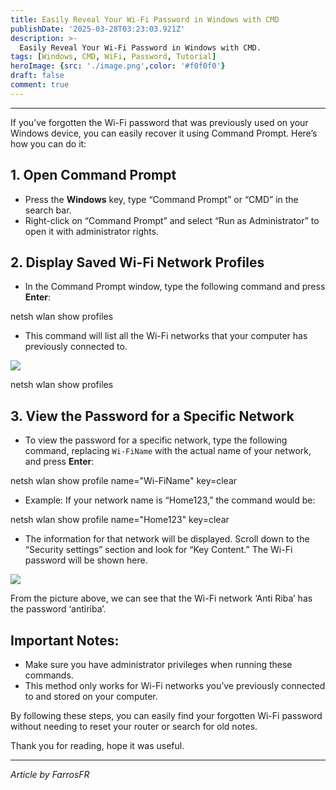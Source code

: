 ```yaml
---
title: Easily Reveal Your Wi-Fi Password in Windows with CMD
publishDate: '2025-03-28T03:23:03.921Z'
description: >-
  Easily Reveal Your Wi-Fi Password in Windows with CMD.
tags: [Windows, CMD, WiFi, Password, Tutorial]
heroImage: {src: './image.png',color: '#f0f0f0'}
draft: false
comment: true
---
```

* * *

If you’ve forgotten the Wi-Fi password that was previously used on your Windows device, you can easily recover it using Command Prompt. Here’s how you can do it:

## 1\. Open Command Prompt

*   Press the **Windows** key, type “Command Prompt” or “CMD” in the search bar.
*   Right-click on “Command Prompt” and select “Run as Administrator” to open it with administrator rights.

## 2\. Display Saved Wi-Fi Network Profiles

*   In the Command Prompt window, type the following command and press **Enter**:

netsh wlan show profiles

*   This command will list all the Wi-Fi networks that your computer has previously connected to.

![](https://cdn-images-1.medium.com/max/800/1*sjIAoMnI8qGfu8IBV5CMvw.png)

netsh wlan show profiles

## 3\. View the Password for a Specific Network

*   To view the password for a specific network, type the following command, replacing `Wi-FiName` with the actual name of your network, and press **Enter**:

netsh wlan show profile name="Wi-FiName" key=clear

*   Example: If your network name is “Home123,” the command would be:

netsh wlan show profile name="Home123" key=clear

*   The information for that network will be displayed. Scroll down to the “Security settings” section and look for “Key Content.” The Wi-Fi password will be shown here.

![](https://cdn-images-1.medium.com/max/800/1*0bkruI6_anCKTv3unVmW4A.png)

From the picture above, we can see that the Wi-Fi network ‘Anti Riba’ has the password ‘antiriba’.

## Important Notes:

*   Make sure you have administrator privileges when running these commands.
*   This method only works for Wi-Fi networks you’ve previously connected to and stored on your computer.

By following these steps, you can easily find your forgotten Wi-Fi password without needing to reset your router or search for old notes.

Thank you for reading, hope it was useful.

* * *

_Article by FarrosFR_
